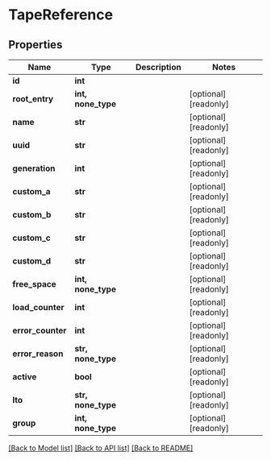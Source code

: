 # TapeReference


## Properties
Name | Type | Description | Notes
------------ | ------------- | ------------- | -------------
**id** | **int** |  | 
**root_entry** | **int, none_type** |  | [optional] [readonly] 
**name** | **str** |  | [optional] [readonly] 
**uuid** | **str** |  | [optional] [readonly] 
**generation** | **int** |  | [optional] [readonly] 
**custom_a** | **str** |  | [optional] [readonly] 
**custom_b** | **str** |  | [optional] [readonly] 
**custom_c** | **str** |  | [optional] [readonly] 
**custom_d** | **str** |  | [optional] [readonly] 
**free_space** | **int, none_type** |  | [optional] [readonly] 
**load_counter** | **int** |  | [optional] [readonly] 
**error_counter** | **int** |  | [optional] [readonly] 
**error_reason** | **str, none_type** |  | [optional] [readonly] 
**active** | **bool** |  | [optional] [readonly] 
**lto** | **str, none_type** |  | [optional] [readonly] 
**group** | **int, none_type** |  | [optional] [readonly] 

[[Back to Model list]](../#documentation-for-models) [[Back to API list]](../#documentation-for-api-endpoints) [[Back to README]](../)



